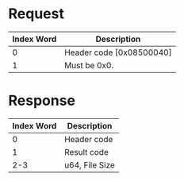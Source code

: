 # Request

| Index Word | Description                |
|------------|----------------------------|
| 0          | Header code \[0x08500040\] |
| 1          | Must be 0x0.               |

# Response

| Index Word | Description    |
|------------|----------------|
| 0          | Header code    |
| 1          | Result code    |
| 2-3        | u64, File Size |